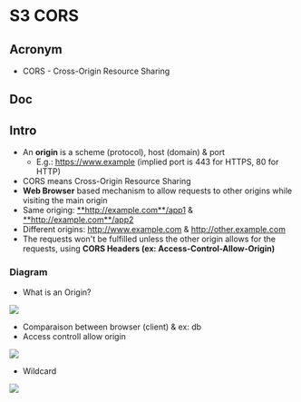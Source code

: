 # S3 CORS

## Acronym
* CORS - Cross-Origin Resource Sharing

## Doc

## Intro
* An **origin** is a scheme (protocol), host (domain) & port
    * E.g.: <ins>https://www.example</ins> (implied port is 443 for HTTPS, 80 for HTTP)
* CORS means Cross-Origin Resource Sharing
* **Web Browser** based mechanism to allow requests to other origins while visiting the main origin
* Same origing: <ins>**http://example.com**/app1</ins> & <ins>**http://example.com**/app2</ins>
* Different origins: <ins>http://www.example.com</ins> & <ins>http://other.example.com</ins>
* The requests won't be fulfilled unless the other origin allows for the requests, using **CORS Headers (ex: Access-Control-Allow-Origin)**

### Diagram
* What is an Origin?

[<img src="https://i.imgur.com/o1HAPRR.png">](https://i.imgur.com/o1HAPRR.png)

* Comparaison between browser (client) & ex: db
* Access controll allow origin

[<img src="https://i.imgur.com/u2QAYIP.png">](https://i.imgur.com/u2QAYIP.png)

* Wildcard

[<img src="https://i.imgur.com/VNEVuC2.png">](https://i.imgur.com/VNEVuC2.png)
